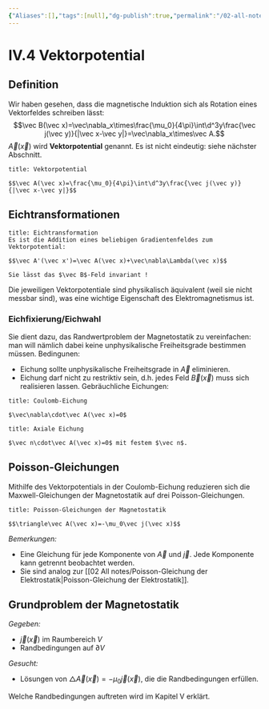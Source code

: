 ```yaml
---
{"Aliases":[],"tags":[null],"dg-publish":true,"permalink":"/02-all-notes/iv-4-vektorpotential/","dgHomeLink":true,"dgPassFrontmatter":true}
---
```


# IV.4 Vektorpotential
## Definition
Wir haben gesehen, dass die magnetische Induktion sich als Rotation eines Vektorfeldes schreiben lässt: $$\vec B(\vec x)=\vec\nabla_x\times\frac{\mu_0}{4\pi}\int\d^3y\frac{\vec j(\vec y)}{|\vec x-\vec y|}=\vec\nabla_x\times\vec A.$$
$\vec A(\vec x)$ wird **Vektorpotential** genannt. Es ist nicht eindeutig: siehe nächster Abschnitt. 

```ad-equation
title: Vektorpotential

$$\vec A(\vec x)=\frac{\mu_0}{4\pi}\int\d^3y\frac{\vec j(\vec y)}{|\vec x-\vec y|}$$

```
## Eichtransformationen
```ad-equation
title: Eichtransformation
Es ist die Addition eines beliebigen Gradientenfeldes zum Vektorpotential: 

$$\vec A'(\vec x')=\vec A(\vec x)+\vec\nabla\Lambda(\vec x)$$

Sie lässt das $\vec B$-Feld invariant ! 
```
Die jeweiligen Vektorpotentiale sind physikalisch äquivalent (weil sie nicht messbar sind), was eine wichtige Eigenschaft des Elektromagnetismus ist. 

### Eichfixierung/Eichwahl
Sie dient dazu, das Randwertproblem der Magnetostatik zu vereinfachen: man will nämlich dabei keine unphysikalische Freiheitsgrade bestimmen müssen. 
Bedingunen: 
- Eichung sollte unphysikalische Freiheitsgrade in $\vec A$ eliminieren.
- Eichung darf nicht zu restriktiv sein, d.h. jedes Feld $\vec B(\vec x)$ muss sich realisieren lassen. 
Gebräuchliche Eichungen: 
```ad-definition
title: Coulomb-Eichung

$\vec\nabla\cdot\vec A(\vec x)=0$

```
```ad-definition
title: Axiale Eichung

$\vec n\cdot\vec A(\vec x)=0$ mit festem $\vec n$. 

```
## Poisson-Gleichungen
Mithilfe des Vektorpotentials in der Coulomb-Eichung reduzieren sich die Maxwell-Gleichungen der Magnetostatik auf drei Poisson-Gleichungen. 

```ad-equation
title: Poisson-Gleichungen der Magnetostatik

$$\triangle\vec A(\vec x)=-\mu_0\vec j(\vec x)$$

```
*Bemerkungen:*
- Eine Gleichung für jede Komponente von $\vec A$ und $\vec j$. Jede Komponente kann getrennt beobachtet werden.  
- Sie sind analog zur [[02 All notes/Poisson-Gleichung der Elektrostatik|Poisson-Gleichung der Elektrostatik]]. 

## Grundproblem der Magnetostatik
*Gegeben:*
- $\vec j(\vec x)$ im Raumbereich $V$
- Randbedingungen auf $\partial V$

*Gesucht:*
- Lösungen von $\triangle\vec A(\vec x)=-\mu_0\vec j(\vec x)$, die die Randbedingungen erfüllen. 

Welche Randbedingungen auftreten wird im Kapitel V erklärt. 